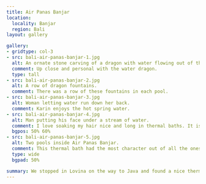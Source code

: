 ```yaml
---
title: Air Panas Banjar
location:
  locality: Banjar
  region: Bali
layout: gallery

gallery:
- gridtype: col-3
- src: bali-air-panas-banjar-1.jpg
  alt: An ornate stone carving of a dragon with water flowing out of the mouth.
  comment: Up close and personal with the water dragon.
  type: tall
- src: bali-air-panas-banjar-2.jpg
  alt: A row of dragon fountains.
  comment: There was a row of these fountains in each pool.
- src: bali-air-panas-banjar-3.jpg
  alt: Woman letting water run down her back.
  comment: Karin enjoys the hot spring water.
- src: bali-air-panas-banjar-4.jpg
  alt: Man putting his face under a stream of water.
  comment: I love soaking my hair nice and long in thermal baths. It is a natural conditioner and makes hair so soft.
  bgpos: 50% 60%
- src: bali-air-panas-banjar-5.jpg
  alt: Two pools inside Air Panas Banjar.
  comment: This thermal bath had the most character out of all the ones I've ever seen.
  type: wide
  bgpad: 50%

summary: We stopped in Lovina on the way to Java and found a nice thermal bath to complement the relentless rainy season.
---
```

